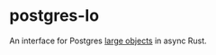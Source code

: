 # postgres-lo

An interface for Postgres [large objects](https://www.postgresql.org/docs/current/largeobjects.html) in async Rust.
